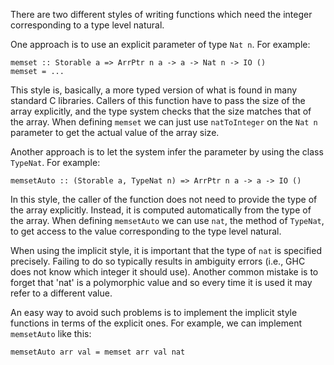 
There are two different styles of writing functions which need the integer corresponding to a type level natural.



One approach is to use an explicit parameter of type `Nat n`.  For example:


```wiki
memset :: Storable a => ArrPtr n a -> a -> Nat n -> IO ()
memset = ...
```


This style is, basically, a more typed version of what is found in many standard C libraries.
Callers of this function have to pass the size of the array explicitly, and the type system checks that the size matches that of the array.
When defining `memset` we can just use `natToInteger` on the `Nat n` parameter to get the actual value of the array size.



Another approach is to let the system infer the parameter by using the class `TypeNat`.  For example:


```wiki
memsetAuto :: (Storable a, TypeNat n) => ArrPtr n a -> a -> IO ()
```


In this style, the caller of the function does not need to provide the type of the array explicitly.
Instead, it is computed automatically from the type of the array.
When defining `memsetAuto` we can use `nat`, the method of `TypeNat`, to get access to the value corresponding to the type level natural.



When using the implicit style, it is important that the type of `nat` is specified precisely.  Failing to do so typically results in ambiguity errors
(i.e., GHC does not know which integer it should use).  Another common mistake is to forget that 'nat' is a polymorphic value and so every time it is used it may refer to a different value.



An easy way to avoid such problems is to implement the implicit style functions in terms of the explicit ones.  For example, we can implement `memsetAuto` like this:


```wiki
memsetAuto arr val = memset arr val nat
```